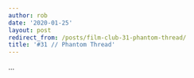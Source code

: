 ```yaml
---
author: rob
date: '2020-01-25'
layout: post
redirect_from: /posts/film-club-31-phantom-thread/
title: '#31 // Phantom Thread'
---
```


...